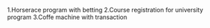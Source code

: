 1.Horserace program with betting
2.Course registration for university program
3.Coffe machine with transaction

